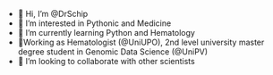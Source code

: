 - 👋 Hi, I’m @DrSchip
- 👀 I’m interested in Pythonic and Medicine
- 🌱 I’m currently learning Python and Hematology
- :wrench:Working as Hematologist (@UniUPO), 2nd level university master degree student in Genomic Data Science (@UniPV)
- 💞️ I’m looking to collaborate with other scientists

<!---
DrSchip/DrSchip is a ✨ special ✨ repository because its `README.md` (this file) appears on your GitHub profile.
You can click the Preview link to take a look at your changes.
--->
